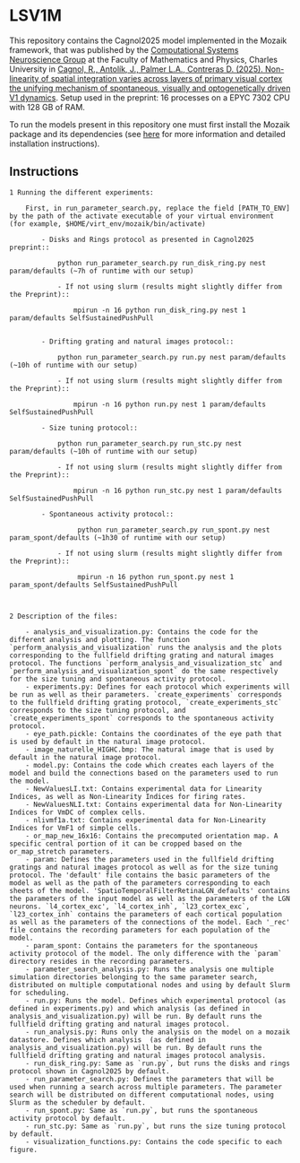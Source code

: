 # LSV1M 

This repository contains the Cagnol2025 model implemented in the Mozaik framework, that was published by the [Computational Systems Neuroscience Group](http://csng.mff.cuni.cz/) at the Faculty of Mathematics and Physics, Charles University in [Cagnol, R., Antolík, J., Palmer L.A., Contreras D. (2025). Non-linearity of spatial integration varies across layers of primary visual cortex the unifying mechanism of spontaneous, visually and optogenetically driven V1 dynamics](https://www.biorxiv.org/content/10.1101/2025.04.10.648107v1.full). Setup used in the preprint: 16 processes on a EPYC 7302 CPU with 128 GB of RAM.

To run the models present in this repository one must first install the Mozaik package and its dependencies (see [here](https://github.com/CSNG-MFF/mozaik) for more information and detailed installation instructions).

## Instructions

    1 Running the different experiments:

        First, in run_parameter_search.py, replace the field [PATH_TO_ENV] by the path of the activate executable of your virtual environment (for example, $HOME/virt_env/mozaik/bin/activate)

            - Disks and Rings protocol as presented in Cagnol2025 preprint::

                python run_parameter_search.py run_disk_ring.py nest param/defaults (~7h of runtime with our setup)

                - If not using slurm (results might slightly differ from the Preprint)::

                    mpirun -n 16 python run_disk_ring.py nest 1 param/defaults SelfSustainedPushPull


            - Drifting grating and natural images protocol::

                python run_parameter_search.py run.py nest param/defaults (~10h of runtime with our setup)

                - If not using slurm (results might slightly differ from the Preprint)::

                    mpirun -n 16 python run.py nest 1 param/defaults SelfSustainedPushPull

            - Size tuning protocol::

                python run_parameter_search.py run_stc.py nest param/defaults (~10h of runtime with our setup)

                - If not using slurm (results might slightly differ from the Preprint)::

                    mpirun -n 16 python run_stc.py nest 1 param/defaults SelfSustainedPushPull

            - Spontaneous activity protocol::

                     python run_parameter_search.py run_spont.py nest param_spont/defaults (~1h30 of runtime with our setup)

                - If not using slurm (results might slightly differ from the Preprint)::

                     mpirun -n 16 python run_spont.py nest 1 param_spont/defaults SelfSustainedPushPull



    2 Description of the files:
    
        - analysis_and_visualization.py: Contains the code for the different analysis and plotting. The function `perform_analysis_and_visualization` runs the analysis and the plots corresponding to the fullfield drifting grating and natural images protocol. The functions `perform_analysis_and_visualization_stc` and `perform_analysis_and_visualization_spont` do the same respectively for the size tuning and spontaneous activity protocol.
        - experiments.py: Defines for each protocol which experiments will be run as well as their parameters. `create_experiments` corresponds to the fullfield drifting grating protocol, `create_experiments_stc` corresponds to the size tuning protocol, and `create_experiments_spont` corresponds to the spontaneous activity protocol.
        - eye_path.pickle: Contains the coordinates of the eye path that is used by default in the natural image protocol. 
        - image_naturelle_HIGHC.bmp: The natural image that is used by default in the natural image protocol.
        - model.py: Contains the code which creates each layers of the model and build the connections based on the parameters used to run the model.
        - NewValuesLI.txt: Contains experimental data for Linearity Indices, as well as Non-Linearity Indices for firing rates.
        - NewValuesNLI.txt: Contains experimental data for Non-Linearity Indices for VmDC of complex cells.
        - nlivmf1a.txt: Contains experimental data for Non-Linearity Indices for VmF1 of simple cells.
        - or_map_new_16x16: Contains the precomputed orientation map. A specific central portion of it can be cropped based on the or_map_stretch parameters.
        - param: Defines the parameters used in the fullfield drifting gratings and natural images protocol as well as for the size tuning protocol. The 'default' file contains the basic parameters of the model as well as the path of the parameters corresponding to each sheets of the model. 'SpatioTemporalFilterRetinaLGN_defaults' contains the parameters of the input model as well as the parameters of the LGN neurons. `l4_cortex_exc', `l4_cortex_inh`, `l23_cortex_exc`, `l23_cortex_inh` contains the parameters of each cortical population as well as the parameters of the connections of the model. Each '_rec' file contains the recording parameters for each population of the model.
        - param_spont: Contains the parameters for the spontaneous activity protocol of the model. The only difference with the `param` directory resides in the recording parameters.
        - parameter_search_analysis.py: Runs the analysis one multiple simulation directories belonging to the same parameter search, distributed on multiple computational nodes and using by default Slurm for scheduling.
        - run.py: Runs the model. Defines which experimental protocol (as defined in experiments.py) and which analysis (as defined in analysis_and_visualization.py) will be run. By default runs the fullfield drifting grating and natural images protocol.
        - run_analysis.py: Runs only the analysis on the model on a mozaik datastore. Defines which analysis  (as defined in analysis_and_visualization.py) will be run. By default runs the fullfield drifting grating and natural images protocol analysis.
        - run_disk_ring.py: Same as `run.py`, but runs the disks and rings protocol shown in Cagnol2025 by default. 
        - run_parameter_search.py: Defines the parameters that will be used when running a search across multiple parameters. The parameter search will be distributed on different computational nodes, using Slurm as the scheduler by default. 
        - run_spont.py: Same as `run.py`, but runs the spontaneous activity protocol by default. 
        - run_stc.py: Same as `run.py`, but runs the size tuning protocol by default. 
        - visualization_functions.py: Contains the code specific to each figure. 

